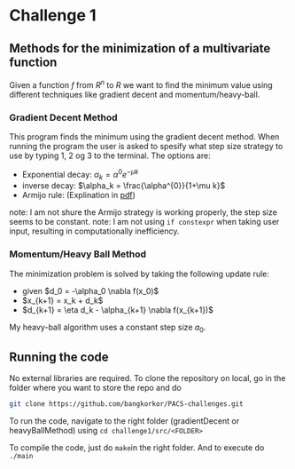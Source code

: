 # Challenge 1 #

## Methods for the minimization of a multivariate function ##

Given a function $f$ from $R^n$ to $R$ we want to find the minimum value using different techniques like gradient decent and momentum/heavy-ball. 

### Gradient Decent Method
This program finds the minimum using the gradient decent method. When running the program the user is asked to spesify what step size strategy to use by typing 1, 2 og 3 to the terminal. The options are:

- Exponential decay: $\alpha_k = \alpha^{0} e^{-\mu k}$
- inverse decay: $\alpha_k = \frac{\alpha^{0}}{1+\mu k}$
- Armijo rule: (Explination in [pdf](https://github.com/bangkorkor/PACS-challenges/blob/main/challenge1/Challenge23-24-1.pdf))

note: I am not shure the Armijo strategy is working properly, the step size seems to be constant. 
note: I am not using ```if constexpr``` when taking user input, resulting in computationally inefficiency.

### Momentum/Heavy Ball Method

The minimization problem is solved by taking the following update rule:
- given $d_0 = -\alpha_0 \nabla f(x_0)\$ 
- $x_{k+1} = x_k + d_k\$
- $d_{k+1} = \eta d_k - \alpha_{k+1} \nabla f(x_{k+1})\$

My heavy-ball algorithm uses a constant step size $a_0$. 


## Running the code ##


No external libraries are required. To clone the repository on local, go in the folder where you want to store the repo and do 
```bash
git clone https://github.com/bangkorkor/PACS-challenges.git
```
To run the code, navigate to the right folder (gradientDecent or heavyBallMethod) using ```cd challenge1/src/<FOLDER> ```

To compile the code, just do ```make```in the right folder. And to execute do ```./main ```

